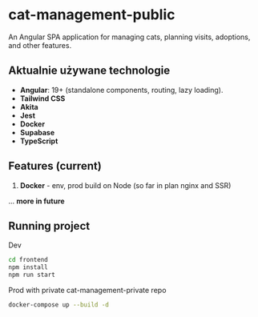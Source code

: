 # cat-management-public

An Angular SPA application for managing cats, planning visits, adoptions, and other features.

## Aktualnie używane technologie

- **Angular**: 19+ (standalone components, routing, lazy loading).
- **Tailwind CSS**
- **Akita**
- **Jest**
- **Docker**
- **Supabase**
- **TypeScript**

## Features (current)

1. **Docker** - env, prod build on Node (so far in plan nginx and SSR)

... **more in future**

## Running project  ##

Dev
```bash
cd frontend
npm install
npm run start
```

Prod with private cat-management-private repo

```bash 
docker-compose up --build -d
